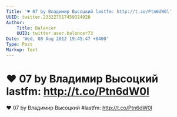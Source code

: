 ```yaml
---
Title: '♥ 07 by Владимир Высоцкий lastfm: http://t.co/Ptn6dW0l'
UUID: twitter.233227517459324928
Author:
    Title: Balancer
    UUID: twitter.user.balancer73
Date: 'Wed, 08 Aug 2012 19:45:47 +0400'
Type: Post
Markup: Text
---
```


# ♥ 07 by Владимир Высоцкий lastfm: http://t.co/Ptn6dW0l

♥ 07 by Владимир Высоцкий #lastfm: http://t.co/Ptn6dW0l